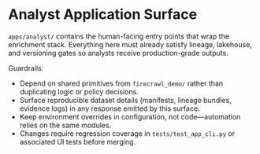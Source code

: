 # Analyst Application Surface

`apps/analyst/` contains the human-facing entry points that wrap the enrichment
stack. Everything here must already satisfy lineage, lakehouse, and versioning
gates so analysts receive production-grade outputs.

Guardrails:

- Depend on shared primitives from `firecrawl_demo/` rather than duplicating
  logic or policy decisions.
- Surface reproducible dataset details (manifests, lineage bundles, evidence
  logs) in any response emitted by this surface.
- Keep environment overrides in configuration, not code—automation relies on the
  same modules.
- Changes require regression coverage in `tests/test_app_cli.py` or associated UI
  tests before merging.
